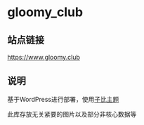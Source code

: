 # gloomy_club

## 站点链接

https://www.gloomy.club

## 说明

基于WordPress进行部署，使用[子比主题](https://www.zibll.com/)

此库存放无关紧要的图片以及部分非核心数据等
